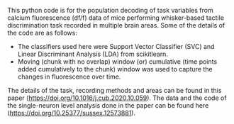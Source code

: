 This python code is for the population decoding of task variables from calcium fluorescence (df/f) data of mice performing whisker-based tactile discrimination task recorded in multiple brain areas. Some of the details of the code are as follows:
  * The classifiers used here were Support Vector Classifier (SVC) and Linear Discriminant Analysis (LDA) from scikitlearn.
  * Moving (chunk with no overlap) window (or) cumulative (time points added cumulatively to the chunk) window was used to capture the changes in fluorescence over time.

The details of the task, recording methods and areas can be found in this paper (https://doi.org/10.1016/j.cub.2020.10.059).
The data and the code of the single-neuron level analysis done in the paper can be found here (https://doi.org/10.25377/sussex.12573881).
